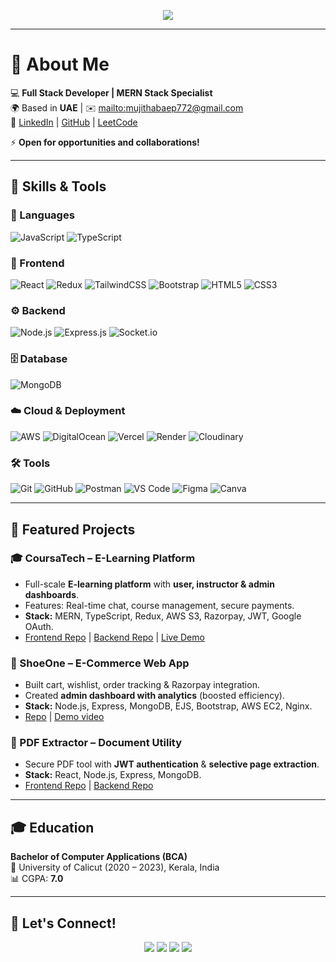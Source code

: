 <!-- Typing SVG Banner -->
<p align="center">
  <a href="https://github.com/Mujithaba">
    <img src="https://readme-typing-svg.herokuapp.com?size=28&duration=4000&color=FFFFFF&center=true&vCenter=true&width=700&lines=Hi%2C+I'm+Mohamed+Mujithaba;Full+Stack+Developer;MERN+Stack+Specialist;Always+learning+new+technologies!&font=Fira+Code">
  </a>
</p>

---

# 👋 About Me  

💻 **Full Stack Developer | MERN Stack Specialist**  
🌍 Based in **UAE** | ✉️ [mailto:mujithabaep772@gmail.com](mailto:mujithabaep772@gmail.com)  
🔗 [LinkedIn](https://www.linkedin.com/in/mujithabaep772/) | [GitHub](https://github.com/Mujithaba) | [LeetCode](https://leetcode.com/u/mujithaba/)  

⚡ **Open for opportunities and collaborations!**

---

## 🚀 Skills & Tools  

### 🚨 Languages  
![JavaScript](https://img.shields.io/badge/JavaScript-F7DF1E?logo=javascript&logoColor=black) ![TypeScript](https://img.shields.io/badge/TypeScript-3178C6?logo=typescript&logoColor=white)  

### 🎨 Frontend  
![React](https://img.shields.io/badge/React-61DAFB?logo=react&logoColor=black) ![Redux](https://img.shields.io/badge/Redux-764ABC?logo=redux&logoColor=white) ![TailwindCSS](https://img.shields.io/badge/TailwindCSS-06B6D4?logo=tailwindcss&logoColor=white) ![Bootstrap](https://img.shields.io/badge/Bootstrap-7952B3?logo=bootstrap&logoColor=white) ![HTML5](https://img.shields.io/badge/HTML5-E34F26?logo=html5&logoColor=white) ![CSS3](https://img.shields.io/badge/CSS3-1572B6?logo=css3&logoColor=white)  

### ⚙️ Backend  
![Node.js](https://img.shields.io/badge/Node.js-339933?logo=node.js&logoColor=white) ![Express.js](https://img.shields.io/badge/Express.js-000000?logo=express&logoColor=white) ![Socket.io](https://img.shields.io/badge/Socket.io-010101?logo=socket.io&logoColor=white)  

### 🗄️ Database  
![MongoDB](https://img.shields.io/badge/MongoDB-47A248?logo=mongodb&logoColor=white)  

### ☁️ Cloud & Deployment  
![AWS](https://img.shields.io/badge/AWS-232F3E?logo=amazon-aws&logoColor=white) ![DigitalOcean](https://img.shields.io/badge/DigitalOcean-0080FF?logo=digitalocean&logoColor=white) ![Vercel](https://img.shields.io/badge/Vercel-000000?logo=vercel&logoColor=white) ![Render](https://img.shields.io/badge/Render-46E3B7?logo=render&logoColor=black) ![Cloudinary](https://img.shields.io/badge/Cloudinary-3448C5?logo=cloudinary&logoColor=white)  

### 🛠️ Tools  
![Git](https://img.shields.io/badge/Git-F05032?logo=git&logoColor=white) ![GitHub](https://img.shields.io/badge/GitHub-181717?logo=github&logoColor=white) ![Postman](https://img.shields.io/badge/Postman-FF6C37?logo=postman&logoColor=white) ![VS Code](https://img.shields.io/badge/VS%20Code-007ACC?logo=visualstudiocode&logoColor=white) ![Figma](https://img.shields.io/badge/Figma-F24E1E?logo=figma&logoColor=white) ![Canva](https://img.shields.io/badge/Canva-00C4CC?logo=canva&logoColor=white)  

---

## 📂 Featured Projects  

### 🎓 CoursaTech – E-Learning Platform 
- Full-scale **E-learning platform** with **user, instructor & admin dashboards**.  
- Features: Real-time chat, course management, secure payments.  
- **Stack:** MERN, TypeScript, Redux, AWS S3, Razorpay, JWT, Google OAuth.  
- [Frontend Repo](https://github.com/Mujithaba/CoursaTech__frontend) | [Backend Repo](https://github.com/Mujithaba/CoursaTech__backend) | [Live Demo](https://coursa-tech.vercel.app/)  

### 🛒 ShoeOne – E-Commerce Web App
- Built cart, wishlist, order tracking & Razorpay integration.  
- Created **admin dashboard with analytics** (boosted efficiency).  
- **Stack:** Node.js, Express, MongoDB, EJS, Bootstrap, AWS EC2, Nginx.  
- [Repo](https://github.com/Mujithaba/ShoeOne) | [Demo video](https://www.linkedin.com/posts/mujithabaep772_fullstackdev-innovation-shoeone-activity-7180852537212776449-nws3/?utm_source=share&utm_medium=member_desktop&rcm=ACoAAEcH-6oBOTcoLMW-UtzqpKMrmrCjNe-Cvi8)  

### 📑 PDF Extractor – Document Utility
- Secure PDF tool with **JWT authentication** & **selective page extraction**.  
- **Stack:** React, Node.js, Express, MongoDB.  
- [Frontend Repo](https://github.com/Mujithaba/PdfExtractor_Frontend) | [Backend Repo](https://github.com/Mujithaba/PdfExtractor_Backend)  

---

## 🎓 Education  
**Bachelor of Computer Applications (BCA)**  
📍 University of Calicut (2020 – 2023), Kerala, India  
📊 CGPA: **7.0**  

---

## 🤝 Let's Connect!  
<p align="center">
  <a href="mailto:mujithabaep772@gmail.com"><img src="https://img.shields.io/badge/Email-D14836?style=for-the-badge&logo=gmail&logoColor=white"></a>
  <a href="https://www.linkedin.com/in/mujithabaep772/"><img src="https://img.shields.io/badge/LinkedIn-0077B5?style=for-the-badge&logo=linkedin&logoColor=white"></a>
  <a href="https://github.com/Mujithaba"><img src="https://img.shields.io/badge/GitHub-181717?style=for-the-badge&logo=github&logoColor=white"></a>
  <a href="https://leetcode.com/u/mujithaba/"><img src="https://img.shields.io/badge/LeetCode-F79F1F?style=for-the-badge&logo=leetcode&logoColor=white"></a>
</p>
